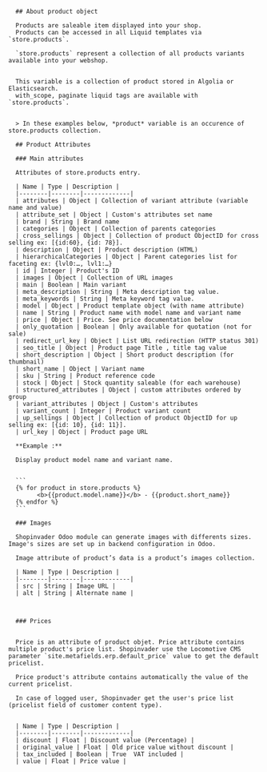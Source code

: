       ## About product object 

      Products are saleable item displayed into your shop.
      Products can be accessed in all Liquid templates via `store.products`.

      `store.products` represent a collection of all products variants available into your webshop.  


      This variable is a collection of product stored in Algolia or Elasticsearch.  
      with_scope, paginate liquid tags are available with `store.products`.  


      > In these examples below, *product* variable is an occurence of store.products collection.

      ## Product Attributes

      ### Main attributes

      Attributes of store.products entry.

      | Name | Type | Description |
      |--------|--------|-------------|
      | attributes | Object | Collection of variant attribute (variable name and value)
      | attribute_set | Object | Custom's attributes set name
      | brand | String | Brand name
      | categories | Object | Collection of parents categories
      | cross_sellings | Object | Collection of product ObjectID for cross selling ex: [{id:60}, {id: 78}].
      | description | Object | Product description (HTML)
      | hierarchicalCategories | Object | Parent categories list for faceting ex: {lvl0:…, lvl1:…}
      | id | Integer | Product's ID
      | images | Object | Collection of URL images
      | main | Boolean | Main variant
      | meta_description | String | Meta description tag value.
      | meta_keywords | String | Meta keyword tag value.
      | model | Object | Product template object (with name attribute)
      | name | String | Product name with model name and variant name
      | price | Object | Price. See price documentation below
      | only_quotation | Boolean | Only available for quotation (not for sale)
      | redirect_url_key | Object | List URL redirection (HTTP status 301)
      | seo_title | Object | Product page Title , title tag value
      | short_description | Object | Short product description (for thumbnail)
      | short_name | Object | Variant name
      | sku | String | Product reference code
      | stock | Object | Stock quantity saleable (for each warehouse)
      | structured_attributes | Object | custom attributes ordered by group
      | variant_attributes | Object | Custom's attributes
      | variant_count | Integer | Product variant count
      | up_sellings | Object | Collection of product ObjectID for up selling ex: [{id: 10}, {id: 11}].
      | url_key | Object | Product page URL

      **Example :**

      Display product model name and variant name.

      
      ```
      {% for product in store.products %}
            <b>{{product.model.name}}</b> - {{product.short_name}}
      {% endfor %}
      ```

      ### Images

      Shopinvader Odoo module can generate images with differents sizes. Image's sizes are set up in backend configuration in Odoo. 

      Image attribute of product’s data is a product’s images collection.  

      | Name | Type | Description |
      |--------|--------|-------------|
      | src | String | Image URL |
      | alt | String | Alternate name |  
      
      
        
      ### Prices
        

      Price is an attribute of product objet. Price attribute contains multiple product's price list. Shopinvader use the Locomotive CMS parameter `site.metafields.erp.default_price` value to get the default pricelist.  

      Price product's attribute contains automatically the value of the current pricelist.

      In case of logged user, Shopinvader get the user's price list (pricelist field of customer content type).


      | Name | Type | Description |
      |--------|--------|-------------|
      | discount | Float | Discount value (Percentage) |
      | original_value | Float | Old price value without discount |
      | tax_included | Boolean | True  VAT included |
      | value | Float | Price value |
